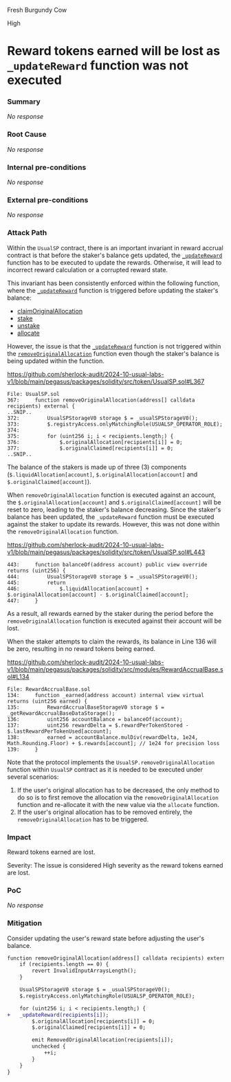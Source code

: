 Fresh Burgundy Cow

High

# Reward tokens earned will be lost as `_updateReward` function was not executed

### Summary

_No response_

### Root Cause

_No response_

### Internal pre-conditions

_No response_

### External pre-conditions

_No response_

### Attack Path

Within the `UsualSP` contract, there is an important invariant in reward accrual contract is that before the staker's balance gets updated, the [`_updateReward`](https://github.com/sherlock-audit/2024-10-usual-labs-v1/blob/main/pegasus/packages/solidity/src/modules/RewardAccrualBase.sol#L158) function has to be executed to update the rewards. Otherwise, it will lead to incorrect reward calculation or a corrupted reward state.

This invariant has been consistently enforced within the following function, where the [`_updateReward`](https://github.com/sherlock-audit/2024-10-usual-labs-v1/blob/main/pegasus/packages/solidity/src/modules/RewardAccrualBase.sol#L158) function is triggered before updating the staker's balance:

- [claimOriginalAllocation](https://github.com/sherlock-audit/2024-10-usual-labs-v1/blob/main/pegasus/packages/solidity/src/token/UsualSP.sol#L239)
- [stake](https://github.com/sherlock-audit/2024-10-usual-labs-v1/blob/main/pegasus/packages/solidity/src/token/UsualSP.sol#L260)
- [unstake](https://github.com/sherlock-audit/2024-10-usual-labs-v1/blob/main/pegasus/packages/solidity/src/token/UsualSP.sol#L292)
- [allocate](https://github.com/sherlock-audit/2024-10-usual-labs-v1/blob/main/pegasus/packages/solidity/src/token/UsualSP.sol#L327)

However, the issue is that the [`_updateReward`](https://github.com/sherlock-audit/2024-10-usual-labs-v1/blob/main/pegasus/packages/solidity/src/modules/RewardAccrualBase.sol#L158) function is not triggered within the [`removeOriginalAllocation`](https://github.com/sherlock-audit/2024-10-usual-labs-v1/blob/main/pegasus/packages/solidity/src/token/UsualSP.sol#L367) function even though the staker's balance is being updated within the function.

https://github.com/sherlock-audit/2024-10-usual-labs-v1/blob/main/pegasus/packages/solidity/src/token/UsualSP.sol#L367

```solidity
File: UsualSP.sol
367:     function removeOriginalAllocation(address[] calldata recipients) external {
..SNIP..
372:         UsualSPStorageV0 storage $ = _usualSPStorageV0();
373:         $.registryAccess.onlyMatchingRole(USUALSP_OPERATOR_ROLE);
374: 
375:         for (uint256 i; i < recipients.length;) {
376:             $.originalAllocation[recipients[i]] = 0;
377:             $.originalClaimed[recipients[i]] = 0;
..SNIP..
```

The balance of the stakers is made up of three (3) components (`$.liquidAllocation[account]`, `$.originalAllocation[account]` and `$.originalClaimed[account]`). 

When `removeOriginalAllocation` function is executed against an account, the `$.originalAllocation[account]` and `$.originalClaimed[account]` will be reset to zero, leading to the staker's balance decreasing. Since the staker's balance has been updated, the `_updateReward` function must be executed against the staker to update its rewards. However, this was not done within the `removeOriginalAllocation` function.

https://github.com/sherlock-audit/2024-10-usual-labs-v1/blob/main/pegasus/packages/solidity/src/token/UsualSP.sol#L443

```solidity
443:     function balanceOf(address account) public view override returns (uint256) {
444:         UsualSPStorageV0 storage $ = _usualSPStorageV0();
445:         return
446:             $.liquidAllocation[account] + $.originalAllocation[account] - $.originalClaimed[account];
447:     }
```

As a result, all rewards earned by the staker during the period before the `removeOriginalAllocation` function is executed against their account will be lost.

When the staker attempts to claim the rewards, its balance in Line 136 will be zero, resulting in no reward tokens being earned.

https://github.com/sherlock-audit/2024-10-usual-labs-v1/blob/main/pegasus/packages/solidity/src/modules/RewardAccrualBase.sol#L134

```solidity
File: RewardAccrualBase.sol
134:     function _earned(address account) internal view virtual returns (uint256 earned) { 
135:         RewardAccrualBaseStorageV0 storage $ = _getRewardAccrualBaseDataStorage();
136:         uint256 accountBalance = balanceOf(account);
137:         uint256 rewardDelta = $.rewardPerTokenStored - $.lastRewardPerTokenUsed[account];
138:         earned = accountBalance.mulDiv(rewardDelta, 1e24, Math.Rounding.Floor) + $.rewards[account]; // 1e24 for precision loss
139:     }
```

Note that the protocol implements the `UsualSP.removeOriginalAllocation` function within `UsualSP` contract as it is needed to be executed under several scenarios:

1. If the user's original allocation has to be decreased, the only method to do so is to first remove the allocation via the `removeOriginalAllocation` function and re-allocate it with the new value via the `allocate` function.
1. If the user's original allocation has to be removed entirely, the `removeOriginalAllocation` has to be triggered.

### Impact

Reward tokens earned are lost.

Severity: The issue is considered High severity as the reward tokens earned are lost.

### PoC

_No response_

### Mitigation

Consider updating the user's reward state before adjusting the user's balance.

```diff
function removeOriginalAllocation(address[] calldata recipients) external {
    if (recipients.length == 0) {
        revert InvalidInputArraysLength();
    }

    UsualSPStorageV0 storage $ = _usualSPStorageV0();
    $.registryAccess.onlyMatchingRole(USUALSP_OPERATOR_ROLE);

    for (uint256 i; i < recipients.length;) {
+	_updateReward(recipients[i]);
        $.originalAllocation[recipients[i]] = 0;
        $.originalClaimed[recipients[i]] = 0;

        emit RemovedOriginalAllocation(recipients[i]);
        unchecked {
            ++i;
        }
    }
}
```